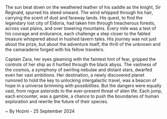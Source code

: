 
The sun beat down on the weathered leather of his saddle as the knight, Sir Reginald, spurred his steed onward. The wind whipped through his hair, carrying the scent of dust and faraway lands. His quest, to find the legendary lost city of Eldoria, had taken him through treacherous forests, across vast plains, and over towering mountains. Every mile was a test of his courage and endurance, each challenge a step closer to the fabled treasure whispered about in hushed tavern tales. His journey was not just about the prize, but about the adventure itself, the thrill of the unknown and the camaraderie forged with his fellow travelers.

Captain Zara, her eyes gleaming with the faintest hint of fear, gripped the controls of her ship as it hurtled through the black abyss. The vastness of the cosmos, a symphony of swirling nebulae and distant stars, dwarfed even her vast ambitions. Her destination, a newly discovered planet rumored to hold the key to unlocking intergalactic travel, was a beacon of hope in a universe brimming with possibilities. But the dangers were equally vast, from rogue asteroids to the ever-present threat of alien life.  Each jump, each encounter, was a gamble, a chance to push the boundaries of human exploration and rewrite the future of their species. 

~ By Hozmi - 25 September 2024
